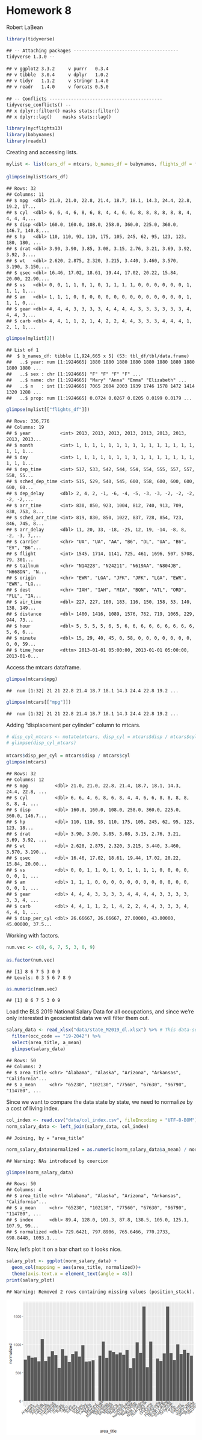 Homework 8
================
Robert LaBean

``` r
library(tidyverse)
```

    ## -- Attaching packages --------------------------------------- tidyverse 1.3.0 --

    ## v ggplot2 3.3.2     v purrr   0.3.4
    ## v tibble  3.0.4     v dplyr   1.0.2
    ## v tidyr   1.1.2     v stringr 1.4.0
    ## v readr   1.4.0     v forcats 0.5.0

    ## -- Conflicts ------------------------------------------ tidyverse_conflicts() --
    ## x dplyr::filter() masks stats::filter()
    ## x dplyr::lag()    masks stats::lag()

``` r
library(nycflights13)
library(babynames)
library(readxl)
```

Creating and accessing lists.

``` r
mylist <- list(cars_df = mtcars, b_names_df = babynames, flights_df = flights)

glimpse(mylist$cars_df)
```

    ## Rows: 32
    ## Columns: 11
    ## $ mpg  <dbl> 21.0, 21.0, 22.8, 21.4, 18.7, 18.1, 14.3, 24.4, 22.8, 19.2, 17...
    ## $ cyl  <dbl> 6, 6, 4, 6, 8, 6, 8, 4, 4, 6, 6, 8, 8, 8, 8, 8, 8, 4, 4, 4, 4,...
    ## $ disp <dbl> 160.0, 160.0, 108.0, 258.0, 360.0, 225.0, 360.0, 146.7, 140.8,...
    ## $ hp   <dbl> 110, 110, 93, 110, 175, 105, 245, 62, 95, 123, 123, 180, 180, ...
    ## $ drat <dbl> 3.90, 3.90, 3.85, 3.08, 3.15, 2.76, 3.21, 3.69, 3.92, 3.92, 3....
    ## $ wt   <dbl> 2.620, 2.875, 2.320, 3.215, 3.440, 3.460, 3.570, 3.190, 3.150,...
    ## $ qsec <dbl> 16.46, 17.02, 18.61, 19.44, 17.02, 20.22, 15.84, 20.00, 22.90,...
    ## $ vs   <dbl> 0, 0, 1, 1, 0, 1, 0, 1, 1, 1, 1, 0, 0, 0, 0, 0, 0, 1, 1, 1, 1,...
    ## $ am   <dbl> 1, 1, 1, 0, 0, 0, 0, 0, 0, 0, 0, 0, 0, 0, 0, 0, 0, 1, 1, 1, 0,...
    ## $ gear <dbl> 4, 4, 4, 3, 3, 3, 3, 4, 4, 4, 4, 3, 3, 3, 3, 3, 3, 4, 4, 4, 3,...
    ## $ carb <dbl> 4, 4, 1, 1, 2, 1, 4, 2, 2, 4, 4, 3, 3, 3, 4, 4, 4, 1, 2, 1, 1,...

``` r
glimpse(mylist[2])
```

    ## List of 1
    ##  $ b_names_df: tibble [1,924,665 x 5] (S3: tbl_df/tbl/data.frame)
    ##   ..$ year: num [1:1924665] 1880 1880 1880 1880 1880 1880 1880 1880 1880 1880 ...
    ##   ..$ sex : chr [1:1924665] "F" "F" "F" "F" ...
    ##   ..$ name: chr [1:1924665] "Mary" "Anna" "Emma" "Elizabeth" ...
    ##   ..$ n   : int [1:1924665] 7065 2604 2003 1939 1746 1578 1472 1414 1320 1288 ...
    ##   ..$ prop: num [1:1924665] 0.0724 0.0267 0.0205 0.0199 0.0179 ...

``` r
glimpse(mylist[["flights_df"]])
```

    ## Rows: 336,776
    ## Columns: 19
    ## $ year           <int> 2013, 2013, 2013, 2013, 2013, 2013, 2013, 2013, 2013...
    ## $ month          <int> 1, 1, 1, 1, 1, 1, 1, 1, 1, 1, 1, 1, 1, 1, 1, 1, 1, 1...
    ## $ day            <int> 1, 1, 1, 1, 1, 1, 1, 1, 1, 1, 1, 1, 1, 1, 1, 1, 1, 1...
    ## $ dep_time       <int> 517, 533, 542, 544, 554, 554, 555, 557, 557, 558, 55...
    ## $ sched_dep_time <int> 515, 529, 540, 545, 600, 558, 600, 600, 600, 600, 60...
    ## $ dep_delay      <dbl> 2, 4, 2, -1, -6, -4, -5, -3, -3, -2, -2, -2, -2, -2,...
    ## $ arr_time       <int> 830, 850, 923, 1004, 812, 740, 913, 709, 838, 753, 8...
    ## $ sched_arr_time <int> 819, 830, 850, 1022, 837, 728, 854, 723, 846, 745, 8...
    ## $ arr_delay      <dbl> 11, 20, 33, -18, -25, 12, 19, -14, -8, 8, -2, -3, 7,...
    ## $ carrier        <chr> "UA", "UA", "AA", "B6", "DL", "UA", "B6", "EV", "B6"...
    ## $ flight         <int> 1545, 1714, 1141, 725, 461, 1696, 507, 5708, 79, 301...
    ## $ tailnum        <chr> "N14228", "N24211", "N619AA", "N804JB", "N668DN", "N...
    ## $ origin         <chr> "EWR", "LGA", "JFK", "JFK", "LGA", "EWR", "EWR", "LG...
    ## $ dest           <chr> "IAH", "IAH", "MIA", "BQN", "ATL", "ORD", "FLL", "IA...
    ## $ air_time       <dbl> 227, 227, 160, 183, 116, 150, 158, 53, 140, 138, 149...
    ## $ distance       <dbl> 1400, 1416, 1089, 1576, 762, 719, 1065, 229, 944, 73...
    ## $ hour           <dbl> 5, 5, 5, 5, 6, 5, 6, 6, 6, 6, 6, 6, 6, 6, 6, 5, 6, 6...
    ## $ minute         <dbl> 15, 29, 40, 45, 0, 58, 0, 0, 0, 0, 0, 0, 0, 0, 0, 59...
    ## $ time_hour      <dttm> 2013-01-01 05:00:00, 2013-01-01 05:00:00, 2013-01-0...

Access the mtcars dataframe.

``` r
glimpse(mtcars$mpg)
```

    ##  num [1:32] 21 21 22.8 21.4 18.7 18.1 14.3 24.4 22.8 19.2 ...

``` r
glimpse(mtcars[["mpg"]])
```

    ##  num [1:32] 21 21 22.8 21.4 18.7 18.1 14.3 24.4 22.8 19.2 ...

Adding “displacement per cylinder” column to mtcars.

``` r
# disp_cyl_mtcars <- mutate(mtcars, disp_cyl = mtcars$disp / mtcars$cyl)
# glimpse(disp_cyl_mtcars)

mtcars$disp_per_cyl = mtcars$disp / mtcars$cyl
glimpse(mtcars)
```

    ## Rows: 32
    ## Columns: 12
    ## $ mpg          <dbl> 21.0, 21.0, 22.8, 21.4, 18.7, 18.1, 14.3, 24.4, 22.8, ...
    ## $ cyl          <dbl> 6, 6, 4, 6, 8, 6, 8, 4, 4, 6, 6, 8, 8, 8, 8, 8, 8, 4, ...
    ## $ disp         <dbl> 160.0, 160.0, 108.0, 258.0, 360.0, 225.0, 360.0, 146.7...
    ## $ hp           <dbl> 110, 110, 93, 110, 175, 105, 245, 62, 95, 123, 123, 18...
    ## $ drat         <dbl> 3.90, 3.90, 3.85, 3.08, 3.15, 2.76, 3.21, 3.69, 3.92, ...
    ## $ wt           <dbl> 2.620, 2.875, 2.320, 3.215, 3.440, 3.460, 3.570, 3.190...
    ## $ qsec         <dbl> 16.46, 17.02, 18.61, 19.44, 17.02, 20.22, 15.84, 20.00...
    ## $ vs           <dbl> 0, 0, 1, 1, 0, 1, 0, 1, 1, 1, 1, 0, 0, 0, 0, 0, 0, 1, ...
    ## $ am           <dbl> 1, 1, 1, 0, 0, 0, 0, 0, 0, 0, 0, 0, 0, 0, 0, 0, 0, 1, ...
    ## $ gear         <dbl> 4, 4, 4, 3, 3, 3, 3, 4, 4, 4, 4, 3, 3, 3, 3, 3, 3, 4, ...
    ## $ carb         <dbl> 4, 4, 1, 1, 2, 1, 4, 2, 2, 4, 4, 3, 3, 3, 4, 4, 4, 1, ...
    ## $ disp_per_cyl <dbl> 26.66667, 26.66667, 27.00000, 43.00000, 45.00000, 37.5...

Working with factors.

``` r
num.vec <- c(8, 6, 7, 5, 3, 0, 9)

as.factor(num.vec)
```

    ## [1] 8 6 7 5 3 0 9
    ## Levels: 0 3 5 6 7 8 9

``` r
as.numeric(num.vec)
```

    ## [1] 8 6 7 5 3 0 9

Load the BLS 2019 National Salary Data for all occupations, and since
we’re only interested in geoscientist data we will filter them out.

``` r
salary_data <- read_xlsx("data/state_M2019_dl.xlsx") %>% # This data-set available at https://www.bls.gov/oes/#data
  filter(occ_code == "19-2042") %>%
  select(area_title, a_mean)
  glimpse(salary_data)
```

    ## Rows: 50
    ## Columns: 2
    ## $ area_title <chr> "Alabama", "Alaska", "Arizona", "Arkansas", "California"...
    ## $ a_mean     <chr> "65230", "102130", "77560", "67630", "96790", "114780", ...

Since we want to compare the data state by state, we need to normalize
by a cost of living index.

``` r
col_index <- read.csv("data/col_index.csv", fileEncoding = "UTF-8-BOM") # Most any cost of living index can be used as we are comparing states to one another. 
norm_salary_data <- left_join(salary_data, col_index)
```

    ## Joining, by = "area_title"

``` r
norm_salary_data$normalized = as.numeric(norm_salary_data$a_mean) / norm_salary_data$index
```

    ## Warning: NAs introduced by coercion

``` r
glimpse(norm_salary_data)
```

    ## Rows: 50
    ## Columns: 4
    ## $ area_title <chr> "Alabama", "Alaska", "Arizona", "Arkansas", "California"...
    ## $ a_mean     <chr> "65230", "102130", "77560", "67630", "96790", "114780", ...
    ## $ index      <dbl> 89.4, 128.0, 101.3, 87.8, 138.5, 105.0, 125.1, 107.9, 99...
    ## $ normalized <dbl> 729.6421, 797.8906, 765.6466, 770.2733, 698.8448, 1093.1...

Now, let’s plot it on a bar chart so it looks nice.

``` r
salary_plot <- ggplot(norm_salary_data) + 
  geom_col(mapping = aes(area_title, normalized))+
  theme(axis.text.x = element_text(angle = 45))
print(salary_plot)
```

    ## Warning: Removed 2 rows containing missing values (position_stack).

![](hw_08_files/figure-gfm/unnamed-chunk-8-1.png)<!-- -->
